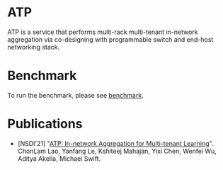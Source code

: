 # ATP

ATP is a service that performs multi-rack multi-tenant in-network aggregation via co-designing with programmable switch and end-host networking stack.

# Benchmark
To run the benchmark, please see [benchmark](docs/benchmark.md).

# Publications

- [NSDI'21] "[ATP: In-network Aggregation for Multi-tenant Learning](https://www.usenix.org/conference/nsdi21/presentation/lao)". ChonLam Lao, Yanfang Le, Kshiteej Mahajan, Yixi Chen, Wenfei Wu, Aditya Akella, Michael Swift.